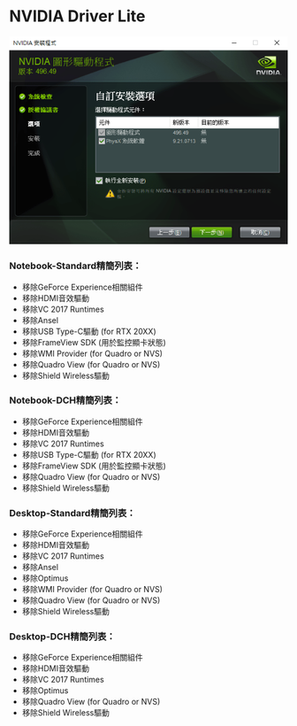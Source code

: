 # NVIDIA Driver Lite

![demo](/demo.png)

### Notebook-Standard精簡列表：
- 移除GeForce Experience相關組件
- 移除HDMI音效驅動
- 移除VC 2017 Runtimes
- 移除Ansel
- 移除USB Type-C驅動 (for RTX 20XX)
- 移除FrameView SDK (用於監控顯卡狀態)
- 移除WMI Provider (for Quadro or NVS)
- 移除Quadro View (for Quadro or NVS)
- 移除Shield Wireless驅動

### Notebook-DCH精簡列表：
- 移除GeForce Experience相關組件
- 移除HDMI音效驅動
- 移除VC 2017 Runtimes
- 移除USB Type-C驅動 (for RTX 20XX)
- 移除FrameView SDK (用於監控顯卡狀態)
- 移除Quadro View (for Quadro or NVS)
- 移除Shield Wireless驅動

### Desktop-Standard精簡列表：
- 移除GeForce Experience相關組件
- 移除HDMI音效驅動
- 移除VC 2017 Runtimes
- 移除Ansel
- 移除Optimus
- 移除WMI Provider (for Quadro or NVS)
- 移除Quadro View (for Quadro or NVS)
- 移除Shield Wireless驅動

### Desktop-DCH精簡列表：
- 移除GeForce Experience相關組件
- 移除HDMI音效驅動
- 移除VC 2017 Runtimes
- 移除Optimus
- 移除Quadro View (for Quadro or NVS)
- 移除Shield Wireless驅動
